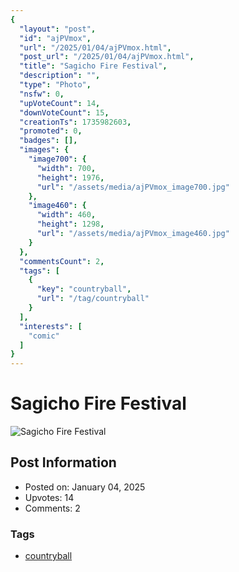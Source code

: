 ```yaml
---
{
  "layout": "post",
  "id": "ajPVmox",
  "url": "/2025/01/04/ajPVmox.html",
  "post_url": "/2025/01/04/ajPVmox.html",
  "title": "Sagicho Fire Festival",
  "description": "",
  "type": "Photo",
  "nsfw": 0,
  "upVoteCount": 14,
  "downVoteCount": 15,
  "creationTs": 1735982603,
  "promoted": 0,
  "badges": [],
  "images": {
    "image700": {
      "width": 700,
      "height": 1976,
      "url": "/assets/media/ajPVmox_image700.jpg"
    },
    "image460": {
      "width": 460,
      "height": 1298,
      "url": "/assets/media/ajPVmox_image460.jpg"
    }
  },
  "commentsCount": 2,
  "tags": [
    {
      "key": "countryball",
      "url": "/tag/countryball"
    }
  ],
  "interests": [
    "comic"
  ]
}
---
```


# Sagicho Fire Festival

![Sagicho Fire Festival](/assets/media/ajPVmox_image700.jpg)

## Post Information

- Posted on: January 04, 2025
- Upvotes: 14
- Comments: 2

### Tags

- [countryball](/tag/countryball)

